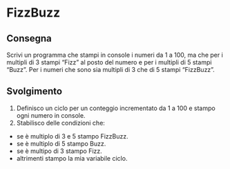 # FizzBuzz

## Consegna
Scrivi un programma che stampi in console i numeri da 1 a 100, ma che per i multipli di 3 stampi “Fizz” al posto del numero e per i multipli di 5 stampi “Buzz”. Per i numeri che sono sia multipli di 3 che di 5 stampi “FizzBuzz”.


## Svolgimento
1) Definisco un ciclo per un conteggio incrementato da 1 a 100 e stampo ogni numero in console.
2) Stabilisco delle condizioni che:
- se è multiplo di 3 e 5 stampo FizzBuzz.
- se è multiplo di 5 stampo Buzz.
- se è multipo di 3 stampo Fizz.
- altrimenti stampo la mia variabile ciclo.
